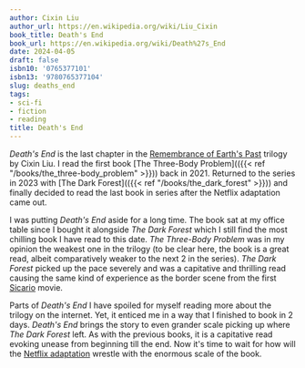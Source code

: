 ```yaml
---
author: Cixin Liu
author_url: https://en.wikipedia.org/wiki/Liu_Cixin
book_title: Death's End
book_url: https://en.wikipedia.org/wiki/Death%27s_End
date: 2024-04-05
draft: false
isbn10: '0765377101'
isbn13: '9780765377104'
slug: deaths_end
tags:
- sci-fi
- fiction
- reading
title: Death's End
---
```


_Death's End_ is the last chapter in the [Remembrance of Earth's Past](https://en.wikipedia.org/wiki/Remembrance_of_Earth%27s_Past) trilogy by Cixin Liu. I read the first book [The Three-Body Problem](({{< ref "/books/the_three-body_problem" >}})) back in 2021. Returned to the series in 2023 with [The Dark Forest](({{< ref "/books/the_dark_forest" >}})) and finally decided to read the last book in series after the Netflix adaptation came out.

I was putting _Death's End_ aside for a long time. The book sat at my office table since I bought it alongside _The Dark Forest_ which I still find the most chilling book I have read to this date. _The Three-Body Problem_ was in my opinion the weakest one in the trilogy (to be clear here, the book is a great read, albeit comparatively weaker to the next 2 in the series). _The Dark Forest_ picked up the pace severely and was a capitative and thrilling read causing the same kind of experience as the border scene from the first [Sicario](https://en.wikipedia.org/wiki/Sicario_(2015_film)) movie.

Parts of _Death's End_ I have spoiled for myself reading more about the trilogy on the internet. Yet, it enticed me in a way that I finished to book in 2 days. _Death's End_ brings the story to even grander scale picking up where _The Dark Forest_ left. As with the previous books, it is a capitative read evoking unease from beginning till the end. Now it's time to wait for how will the [Netflix adaptation](https://en.wikipedia.org/wiki/3_Body_Problem_(TV_series)) wrestle with the enormous scale of the book.


